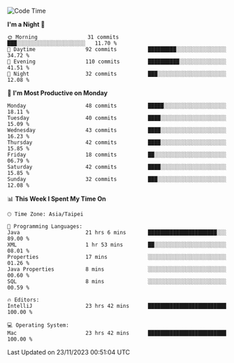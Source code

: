 <!--START_SECTION:waka-->
![Code Time](http://img.shields.io/badge/Code%20Time-679%20hrs%2045%20mins-blue)

**I'm a Night 🦉** 

```text
🌞 Morning                31 commits          ███░░░░░░░░░░░░░░░░░░░░░░   11.70 % 
🌆 Daytime                92 commits          █████████░░░░░░░░░░░░░░░░   34.72 % 
🌃 Evening                110 commits         ██████████░░░░░░░░░░░░░░░   41.51 % 
🌙 Night                  32 commits          ███░░░░░░░░░░░░░░░░░░░░░░   12.08 % 
```
📅 **I'm Most Productive on Monday** 

```text
Monday                   48 commits          █████░░░░░░░░░░░░░░░░░░░░   18.11 % 
Tuesday                  40 commits          ████░░░░░░░░░░░░░░░░░░░░░   15.09 % 
Wednesday                43 commits          ████░░░░░░░░░░░░░░░░░░░░░   16.23 % 
Thursday                 42 commits          ████░░░░░░░░░░░░░░░░░░░░░   15.85 % 
Friday                   18 commits          ██░░░░░░░░░░░░░░░░░░░░░░░   06.79 % 
Saturday                 42 commits          ████░░░░░░░░░░░░░░░░░░░░░   15.85 % 
Sunday                   32 commits          ███░░░░░░░░░░░░░░░░░░░░░░   12.08 % 
```


📊 **This Week I Spent My Time On** 

```text
🕑︎ Time Zone: Asia/Taipei

💬 Programming Languages: 
Java                     21 hrs 6 mins       ██████████████████████░░░   89.00 % 
XML                      1 hr 53 mins        ██░░░░░░░░░░░░░░░░░░░░░░░   08.01 % 
Properties               17 mins             ░░░░░░░░░░░░░░░░░░░░░░░░░   01.26 % 
Java Properties          8 mins              ░░░░░░░░░░░░░░░░░░░░░░░░░   00.60 % 
SQL                      8 mins              ░░░░░░░░░░░░░░░░░░░░░░░░░   00.59 % 

🔥 Editors: 
IntelliJ                 23 hrs 42 mins      █████████████████████████   100.00 % 

💻 Operating System: 
Mac                      23 hrs 42 mins      █████████████████████████   100.00 % 
```


 Last Updated on 23/11/2023 00:51:04 UTC
<!--END_SECTION:waka-->
